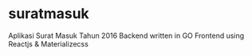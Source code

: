 # suratmasuk
Aplikasi Surat Masuk Tahun 2016
Backend written in GO
Frontend using Reactjs & Materializecss
